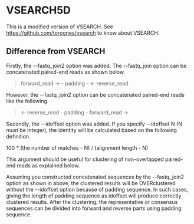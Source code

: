 # VSEARCH5D

This is a modified version of VSEARCH. See https://github.com/torognes/vsearch to know about VSEARCH.

## Difference from VSEARCH

Firstly, the --fastq_join2 option was added. The --fastq_join option can be concatenated paired-end reads as shown below.

> forward_read -> - padding - <- reverse_read

However, the --fastq_join2 option can be concatenated paired-end reads like the following.

> <- reverse_read - padding - forward_read ->

Secondly, the --idoffset option was added. If you specify --idoffset N (N must be integer), the identity will be calculated based on the following definition.

100 * (the number of matches - N) / (alignment length - N)

This argument should be useful for clustering of non-overlapped paired-end reads as explained below.

Assuming you constructed concatenated sequences by the --fastq_join2 option as shown in above, the clustered results will be OVERclustered without the --idoffset option because of padding sequence. In such cases, giving the length of padding sequence as idoffset will produce correctly clustered results. After the clustering, the representative or consensus sequences can be divided into forward and reverse parts using padding sequence.
